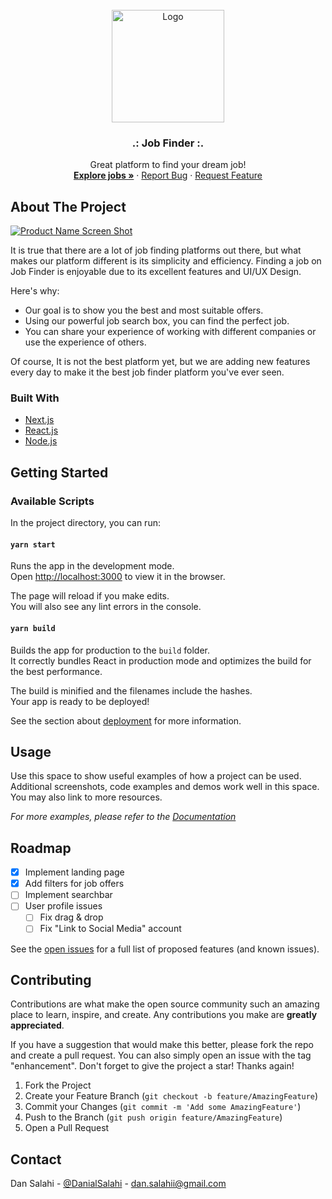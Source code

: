 <div id="top"></div>

<!-- PROJECT LOGO -->
<br />
<div align="center">
    <img src="https://i.ibb.co/W2cF6RY/logo-dark.png" alt="Logo" width="180">

  <h3 align="center">.: Job Finder :.</h3>

  <p align="center">
    Great platform to find your dream job!
      <br />
    <a href="https://dansalahi.github.io/fullstack-job-board/frontend/" target="_blank"><strong>Explore jobs »</strong></a>
    ·
    <a href="https://github.com/dansalahi/fullstack-job-board/issues">Report Bug</a>
    ·
    <a href="https://github.com/dansalahi/fullstack-job-board/issues">Request Feature</a>
  </p>
</div>

<!-- ABOUT THE PROJECT -->
## About The Project

[![Product Name Screen Shot][product-screenshot]](https://example.com)

It is true that there are a lot of job finding platforms out there, but what makes our platform different is its simplicity and efficiency. Finding a job on Job Finder is enjoyable due to its excellent features and UI/UX Design.

Here's why:
* Our goal is to show you the best and most suitable offers.
* Using our powerful job search box, you can find the perfect job.
* You can share your experience of working with different companies or use the experience of others.

Of course, It is not the best platform yet, but we are adding new features every day to make it the best job finder platform you've ever seen.

### Built With

* [Next.js](https://nextjs.org/)
* [React.js](https://reactjs.org/)
* [Node.js](https://nodejs.org)

<!-- GETTING STARTED -->
## Getting Started

### Available Scripts

In the project directory, you can run:

#### `yarn start`

Runs the app in the development mode.\
Open [http://localhost:3000](http://localhost:3000) to view it in the browser.

The page will reload if you make edits.\
You will also see any lint errors in the console.

#### `yarn build`

Builds the app for production to the `build` folder.\
It correctly bundles React in production mode and optimizes the build for the best performance.

The build is minified and the filenames include the hashes.\
Your app is ready to be deployed!

See the section about [deployment](https://facebook.github.io/create-react-app/docs/deployment) for more information.


<!-- USAGE EXAMPLES -->
## Usage

Use this space to show useful examples of how a project can be used. Additional screenshots, code examples and demos work well in this space. You may also link to more resources.

_For more examples, please refer to the [Documentation](https://example.com)_


<!-- ROADMAP -->
## Roadmap

- [x] Implement landing page
- [x] Add filters for job offers
- [ ] Implement searchbar
- [ ] User profile issues
    - [ ] Fix drag & drop
    - [ ] Fix "Link to Social Media" account

See the [open issues](https://github.com/othneildrew/Best-README-Template/issues) for a full list of proposed features (and known issues).

<!-- CONTRIBUTING -->
## Contributing

Contributions are what make the open source community such an amazing place to learn, inspire, and create. Any contributions you make are **greatly appreciated**.

If you have a suggestion that would make this better, please fork the repo and create a pull request. You can also simply open an issue with the tag "enhancement".
Don't forget to give the project a star! Thanks again!

1. Fork the Project
2. Create your Feature Branch (`git checkout -b feature/AmazingFeature`)
3. Commit your Changes (`git commit -m 'Add some AmazingFeature'`)
4. Push to the Branch (`git push origin feature/AmazingFeature`)
5. Open a Pull Request

<!-- CONTACT -->
## Contact

Dan Salahi - [@DanialSalahi](https://twitter.com/DanialSalahi) - dan.salahii@gmail.com


<!-- MARKDOWN LINKS & IMAGES -->
[contributors-shield]: https://img.shields.io/github/contributors/othneildrew/Best-README-Template.svg?style=for-the-badge
[contributors-url]: https://github.com/othneildrew/Best-README-Template/graphs/contributors
[forks-shield]: https://img.shields.io/github/forks/othneildrew/Best-README-Template.svg?style=for-the-badge
[forks-url]: https://github.com/othneildrew/Best-README-Template/network/members
[stars-shield]: https://img.shields.io/github/stars/othneildrew/Best-README-Template.svg?style=for-the-badge
[stars-url]: https://github.com/othneildrew/Best-README-Template/stargazers
[issues-shield]: https://img.shields.io/github/issues/othneildrew/Best-README-Template.svg?style=for-the-badge
[issues-url]: https://github.com/othneildrew/Best-README-Template/issues
[license-shield]: https://img.shields.io/github/license/othneildrew/Best-README-Template.svg?style=for-the-badge
[license-url]: https://github.com/othneildrew/Best-README-Template/blob/master/LICENSE.txt
[linkedin-shield]: https://img.shields.io/badge/-LinkedIn-black.svg?style=for-the-badge&logo=linkedin&colorB=555
[linkedin-url]: https://linkedin.com/in/othneildrew
[product-screenshot]: https://i.ibb.co/LRwX1JM/Screenshot-2022-05-01-192248.jpg


